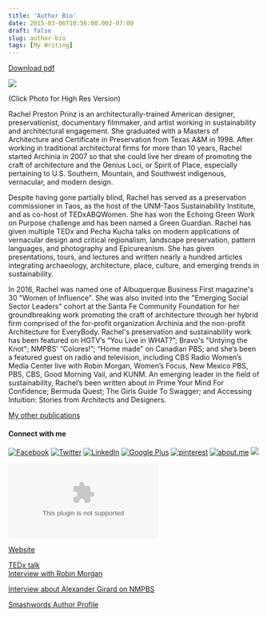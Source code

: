 ```yaml
---
title: 'Author Bio'
date: 2015-03-06T10:56:00.002-07:00
draft: false
slug: author-bio
tags: [My Writing]
---
```


[Download pdf](http://www.archinia.com/images/stories/pdfs/author/AUTHOR%20BIO.pdf)

![](/images/blog/legacy/Rachel%2BPrinz%2BHighRes.JPG)

(Click Photo for High Res Version)

  
Rachel Preston Prinz is an architecturally-trained American designer, preservationist, documentary filmmaker, and artist working in sustainability and architectural engagement. She graduated with a Masters of Architecture and Certificate in Preservation from Texas A&M in 1998. After working in traditional architectural firms for more than 10 years, Rachel started Archinia in 2007 so that she could live her dream of promoting the craft of architecture and the Genius Loci, or Spirit of Place, especially pertaining to U.S. Southern, Mountain, and Southwest indigenous, vernacular, and modern design.  
  
Despite having gone partially blind, Rachel has served as a preservation commissioner in Taos, as the host of the UNM-Taos Sustainability Institute, and as co-host of TEDxABQWomen. She has won the Echoing Green Work on Purpose challenge and has been named a Green Guardian. Rachel has given multiple TEDx and Pecha Kucha talks on modern applications of vernacular design and critical regionalism, landscape preservation, pattern languages, and photography and Epicureanism. She has given presentations, tours, and lectures and written nearly a hundred articles integrating archaeology, architecture, place, culture, and emerging trends in sustainability.  
  
In 2016, Rachel was named one of Albuquerque Business First magazine's 30 "Women of Influence". She was also invited into the "Emerging Social Sector Leaders" cohort at the Santa Fe Community Foundation for her groundbreaking work promoting the craft of architecture through her hybrid firm comprised of the for-profit organization Archinia and the non-profit Architecture for EveryBody. Rachel's preservation and sustainability work has been featured on HGTV’s “You Live in WHAT?”; Bravo's "Untying the Knot"; NMPBS’ “Colores!”; “Home made” on Canadian PBS; and she’s been a featured guest on radio and television, including CBS Radio Women’s Media Center live with Robin Morgan, Women’s Focus, New Mexico PBS, PBS, CBS, Good Morning Vail, and KUNM. An emerging leader in the field of sustainability, Rachel’s been written about in Prime Your Mind For Confidence; Bermuda Quest; The Girls Guide To Swagger; and Accessing Intuition: Stories from Architects and Designers.  
  

[My other publications](http://archinia.com/index.php/about-us/publications)

#### Connect with me

[![Facebook](/images/blog/legacy/facebook.png)](https://www.facebook.com/ArchiniaDesign) [![Twitter](/images/blog/legacy/twitter.png)](https://twitter.com/Archinia) [![LinkedIn](/images/blog/legacy/linkedin.png)](http://www.linkedin.com/in/rachelprestonprinz/) [![Google Plus](/images/blog/legacy/googleplus.png)](https://plus.google.com/u/0/+RachelPrestonPrinz/posts) [![pinterest](/images/blog/legacy/pinterest.png)](https://www.pinterest.com/archinia/) [![about.me](/images/blog/legacy/aboutme.png)](http://about.me/Intention.Design) ![](https://ci4.googleusercontent.com/proxy/3SdMIXCTfMGjWvMnagbdtAfEQ7gzaiy4WUUNn6R_ggKEiVvDJQJsZj8ANT_AVxeBpaMd3O7uboPjPJ6RcyfW5hnGmb5L05nbKqta48r0K82sQi2Zaey2ypkwwFVtipY8_JJx-jL-Efgtc8nkFLGYd8tsBeQrjbRPpnqRVUTl=s0-d-e1-ft#http://static.wisestamp.com/promo/promo.html/p.gif?u=9e541a0513459bef&v=3.13.44&t=1413940518624&promo=10) 

![](mailto:intentiondesign@gmail.com)

[Website](http://rachelprestonprinz.com/)

[TEDx talk](https://www.youtube.com/watch?v=wmkIE0hfVko)  
[Interview with Robin Morgan](http://wmclive.com/wmc-live-91-meg-baldwin-molly-cantrell-kraig-rachel-preston-prinz-original-airdate-7122014) 

[Interview about Alexander Girard on NMPBS](http://portal.knme.org/video/2365151971/)

[Smashwords Author Profile](https://www.smashwords.com/profile/view/Archinia)